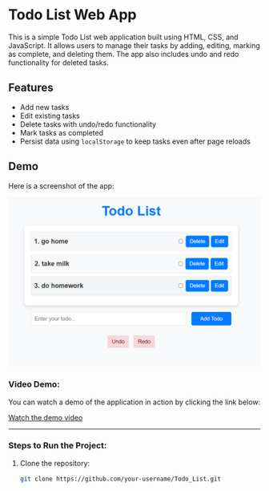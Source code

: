 # Todo List Web App

This is a simple Todo List web application built using HTML, CSS, and JavaScript. It allows users to manage their tasks by adding, editing, marking as complete, and deleting them. The app also includes undo and redo functionality for deleted tasks.

## Features
- Add new tasks
- Edit existing tasks
- Delete tasks with undo/redo functionality
- Mark tasks as completed
- Persist data using `localStorage` to keep tasks even after page reloads

## Demo

Here is a screenshot of the app:

![Todo List Screenshot](assets/image.png)

### Video Demo:
You can watch a demo of the application in action by clicking the link below:

[Watch the demo video](assets/demo.mp4)



---

### Steps to Run the Project:

1. Clone the repository:

   ```bash
   git clone https://github.com/your-username/Todo_List.git
